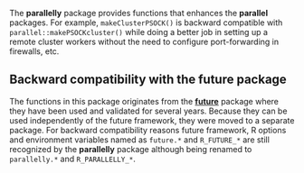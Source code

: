 The **parallelly** package provides functions that enhances the **parallel** packages.  For example, `makeClusterPSOCK()` is backward compatible with `parallel::makePSOCKcluster()` while doing a better job in setting up a remote cluster workers without the need to configure port-forwarding in firewalls, etc.

## Backward compatibility with the future package

The functions in this package originates from the **[future](https://cran.r-project.org/package=future)** package where they have been used and validated for several years.  Because they can be used independently of the future framework, they were moved to a separate package.  For backward compatibility reasons future framework, R options and environment variables named as `future.*` and `R_FUTURE_*` are still recognized by the **parallelly** package although being renamed to `parallelly.*` and `R_PARALLELLY_*`.
